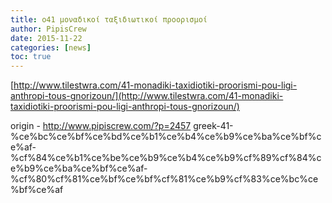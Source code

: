 ```yaml
---
title: o41 μοναδικοί ταξιδιωτικοί προορισμοί
author: PipisCrew
date: 2015-11-22
categories: [news]
toc: true
---
```


[http://www.tilestwra.com/41-monadiki-taxidiotiki-proorismi-pou-ligi-anthropi-tous-gnorizoun/](http://www.tilestwra.com/41-monadiki-taxidiotiki-proorismi-pou-ligi-anthropi-tous-gnorizoun/)

origin - http://www.pipiscrew.com/?p=2457 greek-41-%ce%bc%ce%bf%ce%bd%ce%b1%ce%b4%ce%b9%ce%ba%ce%bf%ce%af-%cf%84%ce%b1%ce%be%ce%b9%ce%b4%ce%b9%cf%89%cf%84%ce%b9%ce%ba%ce%bf%ce%af-%cf%80%cf%81%ce%bf%ce%bf%cf%81%ce%b9%cf%83%ce%bc%ce%bf%ce%af